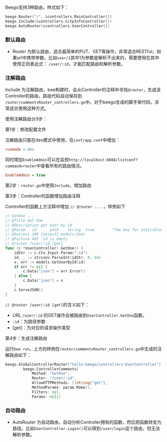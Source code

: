 
Beego支持3种路由，样式如下：

```go
beego.Router("/", &controllers.MainController{})
beego.Include(&controllers.CctpInfoController{})
beego.AutoRouter(&controllers.UserController{})
```

### 默认路由

- Router 为默认路由，适合最简单的PUT、GET等操作，非常适合RESTful，如果url中携带参数，比如`user/1`其中1为参数是解析不出来的，需要使用在其中使用正则表达式： `/user/:id`，才能匹配路由和解析参数。

### 注解路由

Include 为注解路由，bee构建时，会从Controller的注释中寻找`@router`，生成该Controller的路由，路由代码自动保存到`router/commentsRouter_controllers.go`中。对于beego生成的脚手架代码，非常适合使用这种方式。



使用注解路由分3步：

第1步：修改配置文件

注解路由只能在dev模式中使用，在`conf/app.conf`中增加：

```ini
runmode = dev
```

同时增加`EnableAdmin`可以在监控`http://localhost:8088/listconf?command=router`中查看所有的路由情况。

```ini
EnableAdmin = true
```


第2步：`router.go`中使用`Include`，增加路由


第3步：Controller的函数增加路由注释

Controller的函数上方注释中增加 `// @router ....`，样例如下


```go
// GetOne ...
// @Title Get One 
// @Description get User by id
// @Param	id		path 	string	true		"The key for staticblock"
// @Success 200 {object} models.User
// @Failure 403 :id is empty
// @router /user/:id [get]
func (c *UserController) GetOne() {
	idStr := c.Ctx.Input.Param(":id")
	id, _ := strconv.ParseInt(idStr, 0, 64)
	v, err := models.GetUserById(id)
	if err != nil {
		c.Data["json"] = err.Error()
	} else {
		c.Data["json"] = v
	}
	c.ServeJSON()
}
```

`// @router /user/:id [get]`的含义如下：

- URL `/user/:id` 的GET操作会被路由到`UserController.GetOne`函数。
- `:id`：为路径参数
- [get]：为对应的请求操作类型

第4步：生成注解路由

运行`bee run`，上方的样例在`router/commentsRouter_controllers.go`中生成的注解路由如下：

```go
beego.GlobalControllerRouter["hello-beego/controllers:UserController"] = append(beego.GlobalControllerRouter["hello-beego/controllers:UserController"],
        beego.ControllerComments{
            Method: "GetOne",
            Router: "/user/:id",
            AllowHTTPMethods: []string{"get"},
            MethodParams: param.Make(),
            Filters: nil,
            Params: nil})
```

### 自动路由

- AutoRouter 为自动路由，自动分析Controller拥有的函数，然后把函数转变为路径。比如`UserController.Login()`可以得到`/user/login`这个路由，但无法解析参数。

